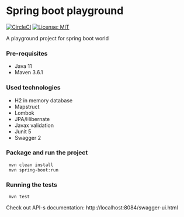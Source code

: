 # Spring boot playground

[![CircleCI](https://circleci.com/gh/alkettarko/spring-boot-playground.svg?style=shield&circle-token=8747c78c9c097141f1c52a2efcd91d7aa3cc6f5e)](https://github.com/alkettarko/spring-boot-playground)
[![License: MIT](https://img.shields.io/badge/License-MIT-blue.svg)](https://opensource.org/licenses/MIT)

A playground project for spring boot world

### Pre-requisites

* Java 11
* Maven 3.6.1

### Used technologies
* H2 in memory database
* Mapstruct 
* Lombok
* JPA/Hibernate
* Javax validation
* Junit 5
* Swagger 2

### Package and run the project
``` 
 mvn clean install
 mvn spring-boot:run
```
### Running the tests
``` 
 mvn test
```

 Check out API-s documentation:
 http://localhost:8084/swagger-ui.html
